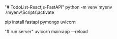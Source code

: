 "# TodoList-Reactjs-FastAPI"
python -m venv myenv
.\myenv\Scripts\activate

pip install fastapi pymongo uvicorn

"# run server"
uvicorn main:app --reload